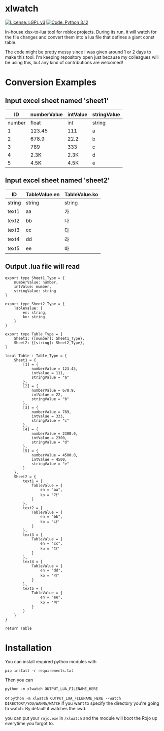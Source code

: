 # xlwatch

[![License: LGPL v3](https://img.shields.io/badge/License-LGPL_v2.1-blue.svg)](LICENSE.txt)
[![Code: Python 3.12](https://img.shields.io/badge/Code-Python_3.12-blue.svg)]()

In-house xlsx-to-lua tool for roblox projects. During its run, it will watch for the file changes and convert them into a lua file that defines a giant const table.

The code might be pretty messy since I was given around 1 or 2 days to make this tool. I'm keeping repository open just because my colleagues will be using this, but any kind of contributions are welcomed!

# Conversion Examples

## Input excel sheet named 'sheet1'

|ID|numberValue|intValue|stringValue|
|---|---|---|---|
|number|float|int|string|
|1|123.45|111|a|
|2|678.9|22.2|b|
|3|789|333|c|
|4|2.3K|2.3K|d|
|5|4.5K|4.5K|e|

## Input excel sheet named 'sheet2'

|ID|TableValue.en|TableValue.ko|
|---|---|---|
|string|string|string|
|text1|aa|가|
|text2|bb|나|
|text3|cc|다|
|text4|dd|라|
|text5|ee|마|

## Output .lua file will read

```
export type Sheet1_Type = {
	numberValue: number,
	intValue: number,
	stringValue: string
}

export type Sheet2_Type = {
	TableValue: {
		en: string,
		ko: string
	}
}

export type Table_Type = {
	Sheet1: {[number]: Sheet1_Type},
	Sheet2: {[string]: Sheet2_Type},
}

local Table : Table_Type = {
	Sheet1 = {
		[1] = {
			numberValue = 123.45,
			intValue = 111,
			stringValue = "a"
		},
		[2] = {
			numberValue = 678.9,
			intValue = 22,
			stringValue = "b"
		},
		[3] = {
			numberValue = 789,
			intValue = 333,
			stringValue = "c"
		},
		[4] = {
			numberValue = 2300.0,
			intValue = 2300,
			stringValue = "d"
		},
		[5] = {
			numberValue = 4500.0,
			intValue = 4500,
			stringValue = "e"
		}
	},
	Sheet2 = {
		text1 = {
			TableValue = {
				en = "aa",
				ko = "가"
			}
		},
		text2 = {
			TableValue = {
				en = "bb",
				ko = "나"
			}
		},
		text3 = {
			TableValue = {
				en = "cc",
				ko = "다"
			}
		},
		text4 = {
			TableValue = {
				en = "dd",
				ko = "라"
			}
		},
		text5 = {
			TableValue = {
				en = "ee",
				ko = "마"
			}
		}
	}
}

return Table
```

# Installation

You can install required python modules with

```
pip install -r requirements.txt
```

Then you can

```
python -m xlwatch OUTPUT_LUA_FILENAME_HERE
```

or `python -m xlwatch OUTPUT_LUA_FILENAME_HERE --watch DIRECTORY/YOU/WANNA/WATCH` if you want to specify the directory you're going to watch. By default it watches the cwd.

you can put your `rojo.exe` in `/xlwatch` and the module will boot the Rojo up everytime you forgot to.
